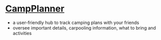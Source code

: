 # [CampPlanner](https://my-camp-planner.herokuapp.com)
* a user-friendly hub to track camping plans with your friends
* oversee important details, carpooling information, what to bring and activities
